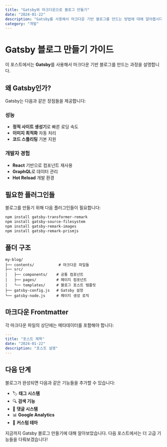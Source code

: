 ```yaml
---
title: "Gatsby와 마크다운으로 블로그 만들기"
date: "2024-01-22"
description: "Gatsby를 사용해서 마크다운 기반 블로그를 만드는 방법에 대해 알아봅시다."
category: "개발"
---
```


# Gatsby 블로그 만들기 가이드

이 포스트에서는 **Gatsby**를 사용해서 마크다운 기반 블로그를 만드는 과정을 설명합니다.

## 왜 Gatsby인가?

Gatsby는 다음과 같은 장점들을 제공합니다:

### 성능
- **정적 사이트 생성기**로 빠른 로딩 속도
- **이미지 최적화** 자동 처리
- **코드 스플리팅** 기본 지원

### 개발자 경험
- **React** 기반으로 컴포넌트 재사용
- **GraphQL**로 데이터 관리
- **Hot Reload** 개발 환경

## 필요한 플러그인들

블로그를 만들기 위해 다음 플러그인들이 필요합니다:

```bash
npm install gatsby-transformer-remark
npm install gatsby-source-filesystem
npm install gatsby-remark-images
npm install gatsby-remark-prismjs
```

## 폴더 구조

```
my-blog/
├── contents/           # 마크다운 파일들
├── src/
│   ├── components/    # 공통 컴포넌트
│   ├── pages/         # 페이지 컴포넌트
│   └── templates/     # 블로그 포스트 템플릿
├── gatsby-config.js   # Gatsby 설정
└── gatsby-node.js     # 페이지 생성 로직
```

## 마크다운 Frontmatter

각 마크다운 파일의 상단에는 메타데이터를 포함해야 합니다:

```yaml
---
title: "포스트 제목"
date: "2024-01-22"
description: "포스트 설명"
---
```

## 다음 단계

블로그가 완성되면 다음과 같은 기능들을 추가할 수 있습니다:

- 🏷️ **태그 시스템**
- 🔍 **검색 기능**
- 💬 **댓글 시스템**
- 📊 **Google Analytics**
- 🎨 **커스텀 테마**

지금까지 Gatsby 블로그 만들기에 대해 알아보았습니다. 다음 포스트에서는 더 고급 기능들을 다뤄보겠습니다! 